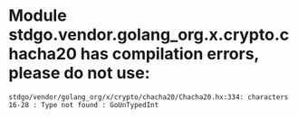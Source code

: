 # Module stdgo.vendor.golang_org.x.crypto.chacha20 has compilation errors, please do not use:
```
stdgo/vendor/golang_org/x/crypto/chacha20/Chacha20.hx:334: characters 16-28 : Type not found : GoUnTypedInt

```

